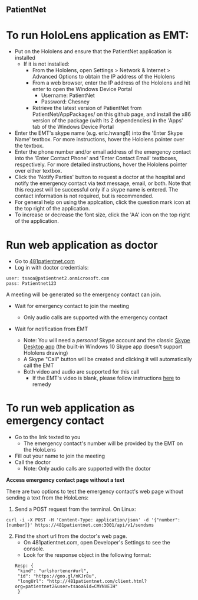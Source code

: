 ## PatientNet

# To run HoloLens application as EMT:

* Put on the Hololens and ensure that the PatientNet application is installed
  * If it is not installed:
    * From the Hololens, open Settings > Network & Internet > Advanced Options to obtain the IP address of the Hololens
    * From a web browser, enter the IP address of the Hololens and hit enter to open the Windows Device Portal
      * Username: PatientNet
      * Password: Chesney
    * Retrieve the latest version of PatientNet from PatientNet/AppPackages/ on this github page, and install the x86 version of the package (with its 2 dependencies) in the 'Apps' tab of the Windows Device Portal
* Enter the EMT's skype name (e.g. eric.hwang8) into the 'Enter Skype Name' textbox. For more instructions, hover the Hololens pointer over the textbox.
* Enter the phone number and/or email address of the emergency contact into the 'Enter Contact Phone' and 'Enter Contact Email' textboxes, respectively. For more detailed instructions, hover the Hololens pointer over either textbox. 
* Click the 'Notify Parties' button to request a doctor at the hospital and notify the emergency contact via text message, email, or both. Note that this request will be successful only if a skype name is entered. The contact information is not required, but is recommended.
* For general help on using the applcation, click the question mark icon at the top right of the application.
* To increase or decrease the font size, click the 'AA' icon on the top right of the application.

# Run web application as doctor

* Go to [481patientnet.com](https://481patientnet.com)
* Log in with doctor credentials:

```
user: tsaoa@patientnet2.onmicrosoft.com
pass: Patientnet123
```
A meeting will be generated so the emergency contact can join.
* Wait for emergency contact to join the meeting 
  * Only audio calls are supported with the emergency contact

* Wait for notification from EMT
  * Note: You will need a <i>personal</i> Skype account and the classic [Skype Desktop app](https://www.skype.com/en/download-skype/skype-for-computer/) (the built-in Windows 10 Skype app doesn't support Hololens drawing)
  * A Skype "Call" button will be created and clicking it will automatically call the EMT
  * Both video and audio are supported for this call
    * If the EMT's video is blank, please follow instructions [here](https://forums.hololens.com/discussion/2343/hololens-add-in-is-causing-black-screen) to remedy

# To run web application as emergency contact
* Go to the link texted to you
  * The emergency contact's number will be provided by the EMT on the HoloLens
* Fill out your name to join the meeting
* Call the doctor
  * Note: Only audio calls are supported with the doctor

<b> Access emergency contact page without a text</b>

There are two options to test the emergency contact's web page without sending a text from the HoloLens:
1. Send a POST request from the terminal. On Linux:
```
curl -i -X POST -H 'Content-Type: application/json' -d '{"number":[number]}' https://481patientnet.com:3001/api/v1/sendsms
```
2. Find the short url from the doctor's web page.
   * On 481patientnet.com, open Developer's Settings to see the console.
   * Look for the response object in the following format:
   ```
   Resp: {
   	"kind": "urlshortener#url",
 	"id": "https://goo.gl/nKJr8u",
 	"longUrl": "http://481patientnet.com/client.html?org=patientnet2&user=tsaoa&id=CMYNVEIH"
	}
   ```
